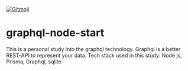 <a href="https://gitmoji.dev">
  <img src="https://img.shields.io/badge/gitmoji-%20😜%20😍-FFDD67.svg?style=flat-square" alt="Gitmoji">
</a>


# graphql-node-start
This is a personal study into the graphql technology. Graphql is a better REST-API to represent your data. Tech stack used in this study: Node js, Prisma, Graphql, sqlite
